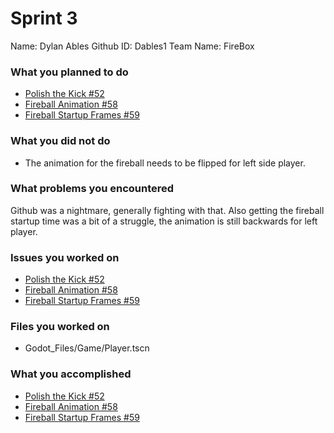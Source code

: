 # Sprint 3

Name: Dylan Ables
Github ID: Dables1
Team Name: FireBox

### What you planned to do

- [Polish the Kick #52](https://github.com/utk-cs340-fall22/FireBox/issues/52)
- [Fireball Animation #58](https://github.com/utk-cs340-fall22/FireBox/issues/58)
- [Fireball Startup Frames #59](https://github.com/utk-cs340-fall22/FireBox/issues/59)

### What you did not do

- The animation for the fireball needs to be flipped for left side player.

### What problems you encountered

Github was a nightmare, generally fighting with that.
Also getting the fireball startup time was a bit of a struggle, the animation is still backwards for left player.

### Issues you worked on

- [Polish the Kick #52](https://github.com/utk-cs340-fall22/FireBox/issues/52)
- [Fireball Animation #58](https://github.com/utk-cs340-fall22/FireBox/issues/58)
- [Fireball Startup Frames #59](https://github.com/utk-cs340-fall22/FireBox/issues/59)

### Files you worked on

- Godot_Files/Game/Player.tscn

### What you accomplished

- [Polish the Kick #52](https://github.com/utk-cs340-fall22/FireBox/issues/52)
- [Fireball Animation #58](https://github.com/utk-cs340-fall22/FireBox/issues/58)
- [Fireball Startup Frames #59](https://github.com/utk-cs340-fall22/FireBox/issues/59)